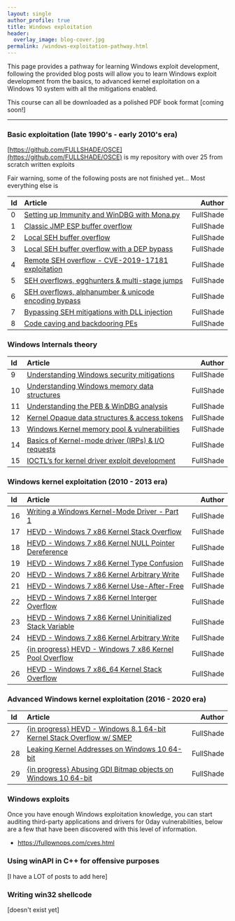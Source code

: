 ```yaml
---
layout: single
author_profile: true
title: Windows exploitation
header:
  overlay_image: blog-cover.jpg
permalink: /windows-exploitation-pathway.html
---
```


This page provides a pathway for learning Windows exploit development, following the provided blog posts will allow you to learn Windows exploit development from the basics, to advanced kernel exploitation on a Windows 10 system with all the mitigations enabled.

This course can all be downloaded as a polished PDF book format [coming soon!]

----

### Basic exploitation (late 1990's - early 2010's era)

[https://github.com/FULLSHADE/OSCE](https://github.com/FULLSHADE/OSCE) is my repository with over 25 from scratch written exploits

Fair warning, some of the following posts are not finished yet... Most everything else is 

| Id | Article | Author  |
|:---|:--------|--------:|
| 0 | [Setting up Immunity and WinDBG with Mona.py](https://fullpwnops.com/immunity-windbg-mona/) | FullShade |
| 1 | [Classic JMP ESP buffer overflow](https://fullpwnops.com/vulnserver-trun/) | FullShade |
| 2 | [Local SEH buffer overflow](https://fullpwnops.com/local-seh-overflow/) | FullShade |
| 3 | [Local SEH buffer overflow with a DEP bypass]() | FullShade |
| 4 | [Remote SEH overflow - CVE-2019-17181 exploitation](https://fullpwnops.com/CVE-2019-17181-intrasrv-writeup/) | FullShade |
| 5 | [SEH overflows, egghunters & multi-stage jumps]() | FullShade |
| 6 | [SEH overflows, alphanumber & unicode encoding bypass]() | FullShade |
| 7 | [Bypassing SEH mitigations with DLL injection](https://fullpwnops.com/nullbytebypass/) | FullShade |
| 8 | [Code caving and backdooring PEs](https://fullpwnops.com/code-caving/) | FullShade |

### Windows Internals theory 

| Id | Article | Author  |
|:---|:--------|--------:|
| 9 | [Understanding Windows security mitigations](https://fullpwnops.com/Understanding-Exploit-mitigations/) | FullShade |
| 10 | [Understanding Windows memory data structures](https://fullpwnops.com/Stack-heaps-memory/) | FullShade |
| 11 | [Understanding the PEB & WinDBG analysis](https://fullpwnops.com/PEB-analysis-exploitation/) | FullShade |
| 12 | [Kernel Opaque data structures & access tokens](https://fullpwnops.com/token-manipulation-privs/) | FullShade |
| 13 | [Windows Kernel memory pool & vulnerabilities](https://fullpwnops.com/Windows-pool-and-vulns/) | FullShade |
| 14 | [Basics of Kernel-mode driver (IRPs) & I/O requests](https://fullpwnops.com/io-requests-basics/) | FullShade |
| 15 | [IOCTL’s for kernel driver exploit development](https://fullpwnops.com/IOCTL-kernel-drivers/) | FullShade |

### Windows kernel exploitation (2010 - 2013 era)

| Id | Article | Author  |
|:---|:--------|--------:|
| 16 | [Writing a Windows Kernel-Mode Driver - Part 1](https://fullpwnops.com/kernel-driver1/) | FullShade |
| 17 | [HEVD - Windows 7 x86 Kernel Stack Overflow](https://fullpwnops.com/HEVD-kernel-overflow/) | FullShade |
| 18 | [HEVD - Windows 7 x86 Kernel NULL Pointer Dereference](https://fullpwnops.com/HEVD_null-pointer/) | FullShade |
| 19 | [HEVD - Windows 7 x86 Kernel Type Confusion](https://fullpwnops.com/HEVD-typeconfusion/) | FullShade |
| 20 | [HEVD - Windows 7 x86 Kernel Arbitrary Write](https://fullpwnops.com/HEVD-arbitraryoverwrite/) | FullShade |
| 21 | [HEVD - Windows 7 x86 Kernel Use-After-Free]() | FullShade |
| 22 | [HEVD - Windows 7 x86 Kernel Interger Overflow]() | FullShade |
| 23 | [HEVD - Windows 7 x86 Kernel Uninitialized Stack Variable]() | FullShade |
| 24 | [HEVD - Windows 7 x86 Kernel Arbitrary Write](https://fullpwnops.com/HEVD-arbitraryoverwrite/) | FullShade |
| 25 | [{in progress} HEVD - Windows 7 x86 Kernel Pool Overflow](https://fullpwnops.com/HEVD-pool-overflow/) | FullShade |
| 26 | [HEVD - Windows 7 x86_64 Kernel Stack Overflow]() | FullShade |


### Advanced Windows kernel exploitation (2016 - 2020 era)

| Id | Article | Author  |
|:---|:--------|--------:|
| 27 | [{in progress} HEVD - Windows 8.1 64-bit Kernel Stack Overflow w/ SMEP](https://fullpwnops.com/HEVD-stack-smep/) | FullShade |
| 28 | [Leaking Kernel Addresses on Windows 10 64-bit](https://fullpwnops.com/Windows-10-kaslr-infoleak/) | FullShade |
| 29 | [{in progress} Abusing GDI Bitmap objects on Windows 10 64-bit](https://fullpwnops.com/gdi-exploitation/) | FullShade |

### Windows exploits

Once you have enough Windows exploitation knowledge, you can start auditing third-party applications and drivers for 0day vulnerabilities, below are a few that have been discovered with this level of information.

- https://fullpwnops.com/cves.html

### Using winAPI in C++ for offensive purposes

[I have a LOT of posts to add here]

### Writing win32 shellcode

[doesn't exist yet]
